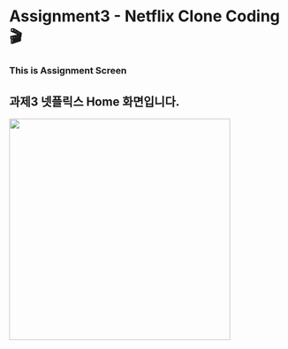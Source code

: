 # Assignment3 - Netflix Clone Coding 🎬
### This is Assignment Screen

## 과제3 넷플릭스 Home 화면입니다.

<img src="https://github.com/user-attachments/assets/77d81471-d0d2-452e-baec-55245ba77e19" width="400"/>

